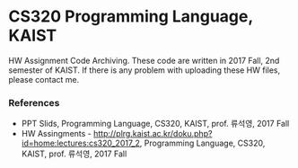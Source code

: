 # CS320 Programming Language, KAIST
HW Assignment Code Archiving. These code are written in 2017 Fall, 2nd semester of KAIST.  If there is any problem with uploading these HW files, please contact me.

### References
* PPT Slids, Programming Language, CS320, KAIST, prof. 류석영, 2017 Fall
* HW Assingments - http://plrg.kaist.ac.kr/doku.php?id=home:lectures:cs320_2017_2, Programming Language, CS320, KAIST, prof. 류석영, 2017 Fall